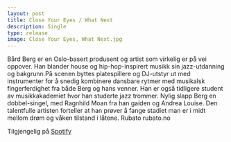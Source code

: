 ```yaml
---
layout: post
title: Close Your Eyes / What Next
description: Single
type: release
image: Close Your Eyes, What Next.jpg
---
```


Bård Berg er en Oslo-basert produsent og artist som virkelig er på vei oppover. Han blander house og hip-hop-inspirert musikk sin jazz-utdanning og bakgrunn.På scenen byttes platespillere og DJ-utstyr ut med instrumenter for å snedig kombinere dansbare rytmer med musikalsk fingerferdighet fra både Berg og hans venner. Han er også tidligere student av musikkakademiet hvor han studerte jazz trommer.
Nylig slapp Berg en dobbel-singel, med Ragnhild Moan fra han gaiden og Andrea Louise. Den talentfulle artisten forteller at han prøver å fange stadiet man er i midt mellom drøm og våken tilstand i låtene.
Rubato rubato.no

Tilgjengelig på [Spotify](https://open.spotify.com/album/7fMHygSgJ3lrmx4Hr12Q8J?si=vDJg-UUXQ6OQdn7313t7NQ)
